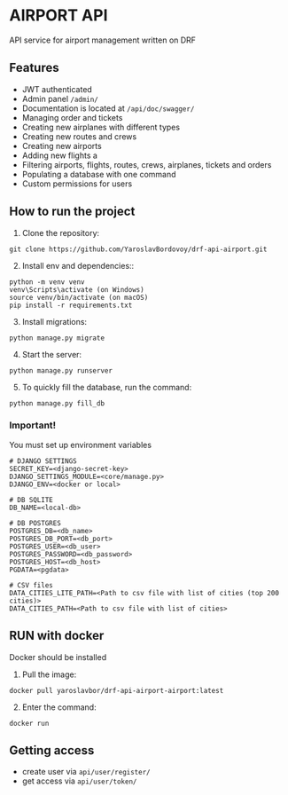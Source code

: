 # AIRPORT API 

API service for airport management written on DRF

## Features
- JWT authenticated
- Admin panel `/admin/`
- Documentation is located at `/api/doc/swagger/`
- Managing order and tickets
- Creating new airplanes with different types
- Creating new routes and crews
- Creating new airports
- Adding new flights a
- Filtering airports, flights, routes, crews, airplanes, tickets and orders
- Populating a database with one command
- Custom permissions for users

## How to run the project

1. Clone the repository: 
```
git clone https://github.com/YaroslavBordovoy/drf-api-airport.git
```
2. Install env and dependencies::
```
python -m venv venv
venv\Scripts\activate (on Windows)
source venv/bin/activate (on macOS)
pip install -r requirements.txt
```
3. Install migrations:
```
python manage.py migrate
```
4. Start the server:
```
python manage.py runserver
```
5. To quickly fill the database, run the command:
```
python manage.py fill_db
```

### Important!
You must set up environment variables
```
# DJANGO SETTINGS
SECRET_KEY=<django-secret-key>
DJANGO_SETTINGS_MODULE=<core/manage.py>
DJANGO_ENV=<docker or local>

# DB SQLITE
DB_NAME=<local-db>

# DB POSTGRES
POSTGRES_DB=<db_name>
POSTGRES_DB_PORT=<db_port>
POSTGRES_USER=<db_user>
POSTGRES_PASSWORD=<db_password>
POSTGRES_HOST=<db_host>
PGDATA=<pgdata>

# CSV files
DATA_CITIES_LITE_PATH=<Path to csv file with list of cities (top 200 cities)>
DATA_CITIES_PATH=<Path to csv file with list of cities>
```

## RUN with docker
Docker should be installed
1. Pull the image: 
```
docker pull yaroslavbor/drf-api-airport-airport:latest
```
2. Enter the command:
```
docker run
```

## Getting access
- create user via `api/user/register/`
- get access via `api/user/token/`














